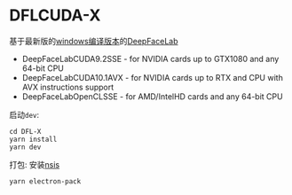 # DFLCUDA-X
基于最新版的[windows编译版本](https://github.com/iperov/DeepFaceLab/blob/master/doc/doc_prebuilt_windows_app.md)的[DeepFaceLab](https://github.com/iperov/DeepFaceLab)
- DeepFaceLabCUDA9.2SSE - for NVIDIA cards up to GTX1080 and any 64-bit CPU
- DeepFaceLabCUDA10.1AVX - for NVIDIA cards up to RTX and CPU with AVX instructions support
- DeepFaceLabOpenCLSSE - for AMD/IntelHD cards and any 64-bit CPU

启动`dev`:
```shell
cd DFL-X
yarn install
yarn dev
```
打包:
安装[nsis](https://nsis.sourceforge.io/Main_Page)
```shell
yarn electron-pack
```